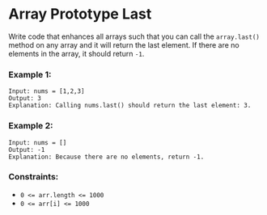 # Array Prototype Last

Write code that enhances all arrays such that you can call the `array.last()` method on any array and it will return the last element. If there are no elements in the array, it should return `-1`.

### Example 1:

```
Input: nums = [1,2,3]
Output: 3
Explanation: Calling nums.last() should return the last element: 3.
```

### Example 2:

```
Input: nums = []
Output: -1
Explanation: Because there are no elements, return -1.
```

### Constraints:

- `0 <= arr.length <= 1000`
- `0 <= arr[i] <= 1000`
